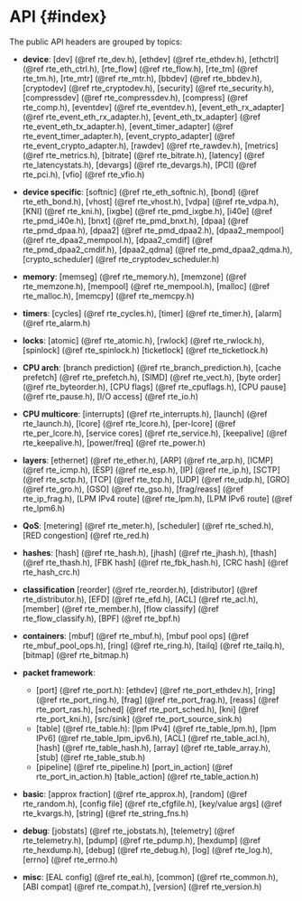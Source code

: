 API {#index}
===

<!--
  SPDX-License-Identifier: BSD-3-Clause
  Copyright(c) 2013-2017 6WIND S.A.
-->

The public API headers are grouped by topics:

- **device**:
  [dev]                (@ref rte_dev.h),
  [ethdev]             (@ref rte_ethdev.h),
  [ethctrl]            (@ref rte_eth_ctrl.h),
  [rte_flow]           (@ref rte_flow.h),
  [rte_tm]             (@ref rte_tm.h),
  [rte_mtr]            (@ref rte_mtr.h),
  [bbdev]              (@ref rte_bbdev.h),
  [cryptodev]          (@ref rte_cryptodev.h),
  [security]           (@ref rte_security.h),
  [compressdev]        (@ref rte_compressdev.h),
  [compress]           (@ref rte_comp.h),
  [eventdev]           (@ref rte_eventdev.h),
  [event_eth_rx_adapter]   (@ref rte_event_eth_rx_adapter.h),
  [event_eth_tx_adapter]   (@ref rte_event_eth_tx_adapter.h),
  [event_timer_adapter]    (@ref rte_event_timer_adapter.h),
  [event_crypto_adapter]   (@ref rte_event_crypto_adapter.h),
  [rawdev]             (@ref rte_rawdev.h),
  [metrics]            (@ref rte_metrics.h),
  [bitrate]            (@ref rte_bitrate.h),
  [latency]            (@ref rte_latencystats.h),
  [devargs]            (@ref rte_devargs.h),
  [PCI]                (@ref rte_pci.h),
  [vfio]               (@ref rte_vfio.h)

- **device specific**:
  [softnic]            (@ref rte_eth_softnic.h),
  [bond]               (@ref rte_eth_bond.h),
  [vhost]              (@ref rte_vhost.h),
  [vdpa]               (@ref rte_vdpa.h),
  [KNI]                (@ref rte_kni.h),
  [ixgbe]              (@ref rte_pmd_ixgbe.h),
  [i40e]               (@ref rte_pmd_i40e.h),
  [bnxt]               (@ref rte_pmd_bnxt.h),
  [dpaa]               (@ref rte_pmd_dpaa.h),
  [dpaa2]              (@ref rte_pmd_dpaa2.h),
  [dpaa2_mempool]      (@ref rte_dpaa2_mempool.h),
  [dpaa2_cmdif]        (@ref rte_pmd_dpaa2_cmdif.h),
  [dpaa2_qdma]         (@ref rte_pmd_dpaa2_qdma.h),
  [crypto_scheduler]   (@ref rte_cryptodev_scheduler.h)

- **memory**:
  [memseg]             (@ref rte_memory.h),
  [memzone]            (@ref rte_memzone.h),
  [mempool]            (@ref rte_mempool.h),
  [malloc]             (@ref rte_malloc.h),
  [memcpy]             (@ref rte_memcpy.h)

- **timers**:
  [cycles]             (@ref rte_cycles.h),
  [timer]              (@ref rte_timer.h),
  [alarm]              (@ref rte_alarm.h)

- **locks**:
  [atomic]             (@ref rte_atomic.h),
  [rwlock]             (@ref rte_rwlock.h),
  [spinlock]           (@ref rte_spinlock.h)
  [ticketlock]         (@ref rte_ticketlock.h)

- **CPU arch**:
  [branch prediction]  (@ref rte_branch_prediction.h),
  [cache prefetch]     (@ref rte_prefetch.h),
  [SIMD]               (@ref rte_vect.h),
  [byte order]         (@ref rte_byteorder.h),
  [CPU flags]          (@ref rte_cpuflags.h),
  [CPU pause]          (@ref rte_pause.h),
  [I/O access]         (@ref rte_io.h)

- **CPU multicore**:
  [interrupts]         (@ref rte_interrupts.h),
  [launch]             (@ref rte_launch.h),
  [lcore]              (@ref rte_lcore.h),
  [per-lcore]          (@ref rte_per_lcore.h),
  [service cores]      (@ref rte_service.h),
  [keepalive]          (@ref rte_keepalive.h),
  [power/freq]         (@ref rte_power.h)

- **layers**:
  [ethernet]           (@ref rte_ether.h),
  [ARP]                (@ref rte_arp.h),
  [ICMP]               (@ref rte_icmp.h),
  [ESP]                (@ref rte_esp.h),
  [IP]                 (@ref rte_ip.h),
  [SCTP]               (@ref rte_sctp.h),
  [TCP]                (@ref rte_tcp.h),
  [UDP]                (@ref rte_udp.h),
  [GRO]                (@ref rte_gro.h),
  [GSO]                (@ref rte_gso.h),
  [frag/reass]         (@ref rte_ip_frag.h),
  [LPM IPv4 route]     (@ref rte_lpm.h),
  [LPM IPv6 route]     (@ref rte_lpm6.h)

- **QoS**:
  [metering]           (@ref rte_meter.h),
  [scheduler]          (@ref rte_sched.h),
  [RED congestion]     (@ref rte_red.h)

- **hashes**:
  [hash]               (@ref rte_hash.h),
  [jhash]              (@ref rte_jhash.h),
  [thash]              (@ref rte_thash.h),
  [FBK hash]           (@ref rte_fbk_hash.h),
  [CRC hash]           (@ref rte_hash_crc.h)

- **classification**
  [reorder]            (@ref rte_reorder.h),
  [distributor]        (@ref rte_distributor.h),
  [EFD]                (@ref rte_efd.h),
  [ACL]                (@ref rte_acl.h),
  [member]             (@ref rte_member.h),
  [flow classify]      (@ref rte_flow_classify.h),
  [BPF]                (@ref rte_bpf.h)

- **containers**:
  [mbuf]               (@ref rte_mbuf.h),
  [mbuf pool ops]      (@ref rte_mbuf_pool_ops.h),
  [ring]               (@ref rte_ring.h),
  [tailq]              (@ref rte_tailq.h),
  [bitmap]             (@ref rte_bitmap.h)

- **packet framework**:
  * [port]             (@ref rte_port.h):
    [ethdev]           (@ref rte_port_ethdev.h),
    [ring]             (@ref rte_port_ring.h),
    [frag]             (@ref rte_port_frag.h),
    [reass]            (@ref rte_port_ras.h),
    [sched]            (@ref rte_port_sched.h),
    [kni]              (@ref rte_port_kni.h),
    [src/sink]         (@ref rte_port_source_sink.h)
  * [table]            (@ref rte_table.h):
    [lpm IPv4]         (@ref rte_table_lpm.h),
    [lpm IPv6]         (@ref rte_table_lpm_ipv6.h),
    [ACL]              (@ref rte_table_acl.h),
    [hash]             (@ref rte_table_hash.h),
    [array]            (@ref rte_table_array.h),
    [stub]             (@ref rte_table_stub.h)
  * [pipeline]         (@ref rte_pipeline.h)
    [port_in_action]   (@ref rte_port_in_action.h)
    [table_action]     (@ref rte_table_action.h)

- **basic**:
  [approx fraction]    (@ref rte_approx.h),
  [random]             (@ref rte_random.h),
  [config file]        (@ref rte_cfgfile.h),
  [key/value args]     (@ref rte_kvargs.h),
  [string]             (@ref rte_string_fns.h)

- **debug**:
  [jobstats]           (@ref rte_jobstats.h),
  [telemetry]          (@ref rte_telemetry.h),
  [pdump]              (@ref rte_pdump.h),
  [hexdump]            (@ref rte_hexdump.h),
  [debug]              (@ref rte_debug.h),
  [log]                (@ref rte_log.h),
  [errno]              (@ref rte_errno.h)

- **misc**:
  [EAL config]         (@ref rte_eal.h),
  [common]             (@ref rte_common.h),
  [ABI compat]         (@ref rte_compat.h),
  [version]            (@ref rte_version.h)
